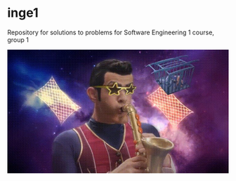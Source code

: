 # inge1
Repository for solutions to problems for Software Engineering 1 course, group 1

![Robbie Rotten playing sax](weAreNumberOne.jpg)
